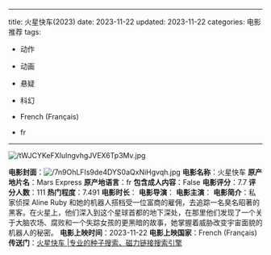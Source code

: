 
---
title: 火星快车(2023)
date: 2023-11-22
updated: 2023-11-22
categories: 电影推荐
tags:

- 动作
- 动画
- 悬疑
- 科幻

- French (Français)
- fr
---

<img src="https://image.tmdb.org/t/p/original/tWJCYKeFXIulngvhgJVEX6Tp3Mv.jpg" alt="/tWJCYKeFXIulngvhgJVEX6Tp3Mv.jpg" title="/tWJCYKeFXIulngvhgJVEX6Tp3Mv.jpg">

**电影封面**：<img src="https://image.tmdb.org/t/p/w200/7n9OhLFIs9de4DYS0aQxNiHgvqh.jpg" alt="/7n9OhLFIs9de4DYS0aQxNiHgvqh.jpg" title="/7n9OhLFIs9de4DYS0aQxNiHgvqh.jpg">
**电影名称**：火星快车
**原产地片名**：Mars Express
**原产地语言**：fr
**包含成人内容**：False
**电影评分**：7.7
**评分人数**：111
**热门程度**：7.491
**电影时长**：
**电影导演**：
**电影主演**：
**电影简介**：私家侦探 Aline Ruby 和她的机器人搭档受一位富商的雇佣，去追踪一名臭名昭著的黑客。在火星上，他们深入到这个星球首都的地下深处，在那里他们发现了一个关于大脑农场、腐败和一个失踪女孩的更黑暗的故事，她掌握着威胁改变宇宙面貌的机器人的秘密。
**电影上映时间**：2023-11-22
**电影上映国家**：French (Français)
**传送门**：[火星快车 |专业的种子搜索、磁力链接搜索引擎](https://movie.amd794.com:2083/?search=Mars%20Express&ordering=&mode=match_phrase&page_size=10&page=1)

